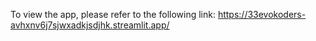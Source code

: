 To view the app, please refer to the following link:
https://33evokoders-avhxnv6j7sjwxadkjsdjhk.streamlit.app/
